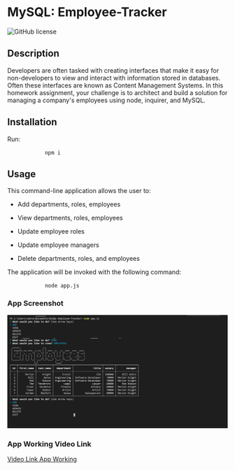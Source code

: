 # MySQL: Employee-Tracker
![GitHub license](https://img.shields.io/badge/Made%20by-%40tarazin-pink)
## Description 

Developers are often tasked with creating interfaces that make it easy for non-developers to view and interact with information stored in databases. Often these interfaces are known as Content Management Systems. In this homework assignment, your challenge is to architect and build a solution for managing a company's employees using node, inquirer, and MySQL.

## Installation
Run:

                npm i

## Usage

This command-line application allows the user to:

  * Add departments, roles, employees

  * View departments, roles, employees

  * Update employee roles

  * Update employee managers

  * Delete departments, roles, and employees

The application will be invoked with the following command:

                node app.js
                
### App Screenshot

![demo](demo.JPG) 

### App Working Video Link
[Video Link App Working](https://youtu.be/Cq3yDpSIoy0)
